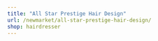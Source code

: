 ```yaml
---
title: "All Star Prestige Hair Design"
url: /newmarket/all-star-prestige-hair-design/
shop: hairdresser
---
```

